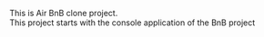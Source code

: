 This is Air BnB clone project.<br>
This project starts with the console application of the BnB project
